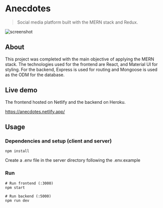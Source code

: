 # Anecdotes

> Social media platform built with the MERN stack and Redux.

![screenshot](https://i.ibb.co/BV8Dvts/Anecdotes.png)

## About

This project was completed with the main objective of applying the MERN stack. The technologies used for the frontend are React, and Material UI for styling. For the backend, Express is used for routing and Mongoose is used as the ODM for the database.

## Live demo

The frontend hosted on Netlify and the backend on Heroku.

https://anecdotes.netlify.app/

## Usage

### Dependencies and setup (client and server)

```
npm install
```

Create a .env file in the server directory following the .env.example

### Run

```
# Run frontend (:3000)
npm start

# Run backend (:5000)
npm run dev
```
